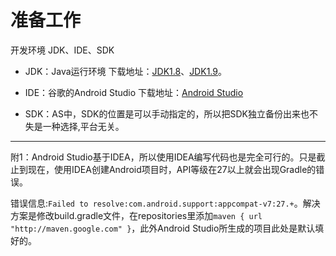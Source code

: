 # 准备工作

开发环境 JDK、IDE、SDK

* JDK：Java运行环境 下载地址：[JDK1.8](http://www.oracle.com/technetwork/cn/java/javase/downloads/jdk8-downloads-2133151-zhs.html)、[JDK1.9](http://www.oracle.com/technetwork/java/javase/downloads/jdk9-downloads-3848520-zhs.html)。

* IDE：谷歌的Android Studio 下载地址：[Android Studio](https://developer.android.com/studio/index.html?hl=zh-cn)

* SDK：AS中，SDK的位置是可以手动指定的，所以把SDK独立备份出来也不失是一种选择,平台无关。

---

附1：Android Studio基于IDEA，所以使用IDEA编写代码也是完全可行的。只是截止到现在，使用IDEA创建Android项目时，API等级在27以上就会出现Gradle的错误。

错误信息:`Failed to resolve:com.android.support:appcompat-v7:27.+`。解决方案是修改build.gradle文件，在repositories里添加`maven { url "http://maven.google.com" }`，此外Android Studio所生成的项目此处是默认填好的。

